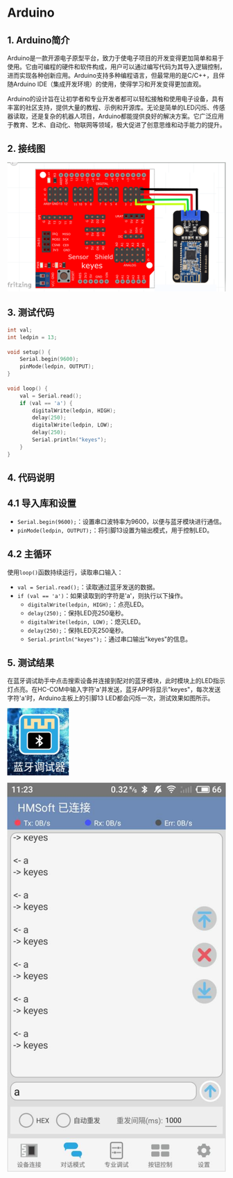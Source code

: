 # Arduino


## 1. Arduino简介  

Arduino是一款开源电子原型平台，致力于使电子项目的开发变得更加简单和易于使用。它由可编程的硬件和软件构成，用户可以通过编写代码为其导入逻辑控制，进而实现各种创新应用。Arduino支持多种编程语言，但最常用的是C/C++，且伴随Arduino IDE（集成开发环境）的使用，使得学习和开发变得更加直观。  

Arduino的设计旨在让初学者和专业开发者都可以轻松接触和使用电子设备，具有丰富的社区支持，提供大量的教程、示例和开源库。无论是简单的LED闪烁、传感器读取，还是复杂的机器人项目，Arduino都能提供良好的解决方案。它广泛应用于教育、艺术、自动化、物联网等领域，极大促进了创意思维和动手能力的提升。  

## 2. 接线图  

![](media/b88d5a8bec0483fd6b4a76090531e3e5.png)  

## 3. 测试代码  

```cpp  
int val;  
int ledpin = 13;  

void setup() {  
    Serial.begin(9600);  
    pinMode(ledpin, OUTPUT);  
}  

void loop() {  
    val = Serial.read();  
    if (val == 'a') {  
        digitalWrite(ledpin, HIGH);  
        delay(250);  
        digitalWrite(ledpin, LOW);  
        delay(250);  
        Serial.println("keyes");  
    }  
}  
```  

## 4. 代码说明  

## 4.1 导入库和设置  
- `Serial.begin(9600);`：设置串口波特率为9600，以便与蓝牙模块进行通信。  
- `pinMode(ledpin, OUTPUT);`：将引脚13设置为输出模式，用于控制LED。  

## 4.2 主循环  
使用`loop()`函数持续运行，读取串口输入：  
- `val = Serial.read();`：读取通过蓝牙发送的数据。  
- `if (val == 'a')`：如果读取到的字符是'a'，则执行以下操作。  
    - `digitalWrite(ledpin, HIGH);`：点亮LED。  
    - `delay(250);`：保持LED亮250毫秒。  
    - `digitalWrite(ledpin, LOW);`：熄灭LED。  
    - `delay(250);`：保持LED灭250毫秒。  
    - `Serial.println("keyes");`：通过串口输出"keyes"的信息。  

## 5. 测试结果  

在蓝牙调试助手中点击搜索设备并连接到配对的蓝牙模块，此时模块上的LED指示灯点亮。在HC-COM中输入字符'a'并发送，蓝牙APP将显示"keyes"，每次发送字符'a'时，Arduino主板上的引脚13 LED都会闪烁一次，测试效果如图所示。  

![](media/ad1f54a80fd529f9e393f7c11d9c4fd3.png)  

![](media/48e1b20a4908bbc0bb4c003c77929629.jpeg)







